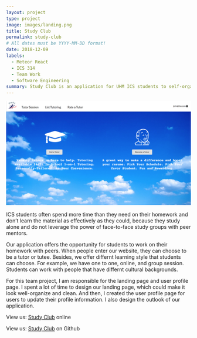 ```yaml
---
layout: project
type: project
image: images/landing.png
title: Study Club
permalink: study-club
# All dates must be YYYY-MM-DD format!
date: 2018-12-09
labels:
  - Meteor React
  - ICS 314
  - Team Work
  - Software Engineering
summary: Study Club is an application for UHM ICS students to self-organize face-to-face study groups around a course and/or specific homework or project topic.
---
```



<div class="ui large rounded images">
  <img class="ui image" src="../images/landing.png">
</div>

ICS students often spend more time than they need on their homework and don’t learn the material as effectively as they could, because they study alone and do not leverage the power of face-to-face study groups with peer mentors.

Our application offers the opportunity for students to work on their homework with peers. When people enter our website, they can choose to be a tutor or tutee. Besides, we offer differnt learning style that students can choose. For example, we have one to one, online, and group session. Students can work with people that have differnt cultural backgrounds. 

For this team project, I am responsible for the landing page and user profile page. I spent a lot of time to design our landing page, which could make it look well-organize and clean. And then, I created the user profile page for users to update their profile information. I also design the outlook of our application. 



View us: [Study Club](http://studyclub2.meteorapp.com/#/) online

View us: [Study Club](https://studyclub2018.github.io/) on Github





